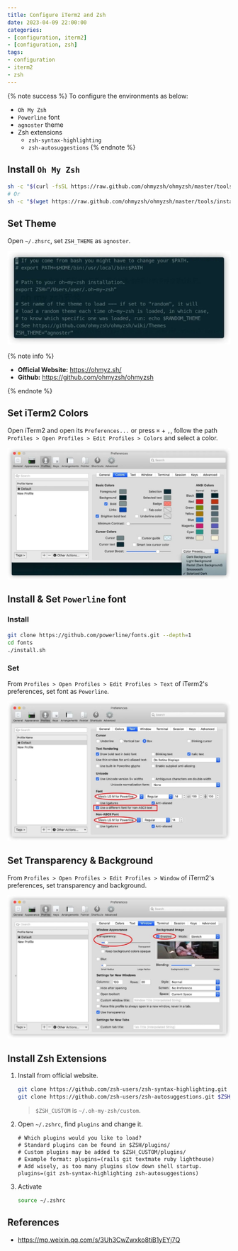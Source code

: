 ```yaml
---
title: Configure iTerm2 and Zsh
date: 2023-04-09 22:00:00
categories:
- [configuration, iterm2]
- [configuration, zsh]
tags:
- configuration
- iterm2
- zsh
---
```


{% note success %}
To configure the environments as below:

- `Oh My Zsh`
- `Powerline` font
- `agnoster` theme
- Zsh extensions
  - `zsh-syntax-highlighting`
  - `zsh-autosuggestions`
{% endnote %}

## Install `Oh My Zsh`

```bash
sh -c "$(curl -fsSL https://raw.github.com/ohmyzsh/ohmyzsh/master/tools/install.sh)"
# Or
sh -c "$(wget https://raw.github.com/ohmyzsh/ohmyzsh/master/tools/install.sh -O -)"
```

## Set Theme

Open `~/.zhsrc`, set `ZSH_THEME` as `agnoster`.

![theme](/Configure-iTerm2-zsh/img/theme.jpeg)

{% note info %}

- **Official Website:** <https://ohmyz.sh/>
- **Github:** <https://github.com/ohmyzsh/ohmyzsh>

{% endnote %}

## Set iTerm2 Colors

Open iTerm2 and open its `Preferences...` or press `⌘` + `,`, follow the path `Profiles > Open Profiles > Edit Profiles > Colors` and select a color.

![Colors](/Configure-iTerm2-zsh/img/iTerm2_colors.jpeg)

## Install & Set `Powerline` font

### Install

```bash
git clone https://github.com/powerline/fonts.git --depth=1
cd fonts
./install.sh
```

### Set

From `Profiles > Open Profiles > Edit Profiles > Text` of iTerm2's preferences, set font as `Powerline`.

![iTerm2 font](/Configure-iTerm2-zsh/img/iTerm2_font.jpeg)

## Set Transparency & Background

From `Profiles > Open Profiles > Edit Profiles > Window` of iTerm2's preferences, set transparency and background.

![iTerm2 transparency & background](/Configure-iTerm2-zsh/img/iTerm2_background.jpeg)

## Install Zsh Extensions

1. Install from official website.

    ```bash
    git clone https://github.com/zsh-users/zsh-syntax-highlighting.git $ZSH_CUSTOM/plugins/zsh-syntax-highlighting
    git clone https://github.com/zsh-users/zsh-autosuggestions.git $ZSH_CUSTOM/plugins/zsh-autosuggestions
    ```

    > `$ZSH_CUSTOM` is `~/.oh-my-zsh/custom`.

2. Open `~/.zshrc`, find `plugins` and change it.

    ```vim
    # Which plugins would you like to load?
    # Standard plugins can be found in $ZSH/plugins/
    # Custom plugins may be added to $ZSH_CUSTOM/plugins/
    # Example format: plugins=(rails git textmate ruby lighthouse)
    # Add wisely, as too many plugins slow down shell startup.
    plugins=(git zsh-syntax-highlighting zsh-autosuggestions)
    ```

3. Activate

    ```bash
    source ~/.zshrc
    ```

## References

- <https://mp.weixin.qq.com/s/3Uh3CwZwxko8tiB1yEYj7Q>
